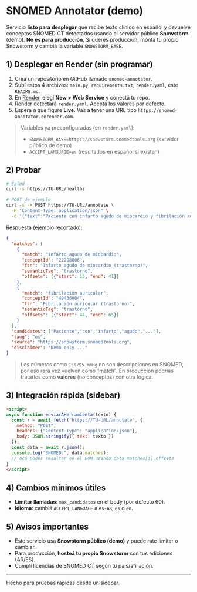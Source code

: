 
# SNOMED Annotator (demo)

Servicio **listo para desplegar** que recibe texto clínico en español y devuelve conceptos SNOMED CT detectados usando el servidor público **Snowstorm** (demo). **No es para producción**. Si querés producción, montá tu propio Snowstorm y cambiá la variable `SNOWSTORM_BASE`.

## 1) Desplegar en Render (sin programar)

1. Creá un repositorio en GitHub llamado `snomed-annotator`.
2. Subí estos 4 archivos: `main.py`, `requirements.txt`, `render.yaml`, este `README.md`.
3. En [Render](https://render.com), elegí **New > Web Service** y conectá tu repo.
4. Render detectará `render.yaml`. Aceptá los valores por defecto.
5. Esperá a que figure **Live**. Vas a tener una URL tipo `https://snomed-annotator.onrender.com`.

> Variables ya preconfiguradas (en `render.yaml`):
> - `SNOWSTORM_BASE=https://snowstorm.snomedtools.org` (servidor público de demo)
> - `ACCEPT_LANGUAGE=es` (resultados en español si existen)

## 2) Probar

```bash
# Salud
curl -s https://TU-URL/healthz

# POST de ejemplo
curl -s -X POST https://TU-URL/annotate \
  -H "Content-Type: application/json" \
  -d '{"text":"Paciente con infarto agudo de miocardio y fibrilación auricular. Niega dolor torácico. PA 150/95 mmHg."}' | jq .
```

Respuesta (ejemplo recortado):
```json
{
  "matches": [
    {
      "match": "infarto agudo de miocardio",
      "conceptId": "22298006",
      "fsn": "Infarto agudo de miocardio (trastorno)",
      "semanticTag": "trastorno",
      "offsets": [{"start": 15, "end": 41}]
    },
    {
      "match": "fibrilación auricular",
      "conceptId": "49436004",
      "fsn": "Fibrilación auricular (trastorno)",
      "semanticTag": "trastorno",
      "offsets": [{"start": 44, "end": 65}]
    }
  ],
  "candidates": ["Paciente","con","infarto","agudo","..."],
  "lang": "es",
  "source": "https://snowstorm.snomedtools.org",
  "disclaimer": "Demo only ..."
}
```

> Los números como `150/95 mmHg` no son descripciones en SNOMED, por eso rara vez vuelven como “match”. En producción podrías tratarlos como **valores** (no conceptos) con otra lógica.

## 3) Integración rápida (sidebar)

```html
<script>
async function enviarAHerramienta(texto) {
  const r = await fetch("https://TU-URL/annotate", {
    method: "POST",
    headers: {"Content-Type": "application/json"},
    body: JSON.stringify({ text: texto })
  });
  const data = await r.json();
  console.log("SNOMED:", data.matches);
  // acá podés resaltar en el DOM usando data.matches[i].offsets
}
</script>
```

## 4) Cambios mínimos útiles
- **Limitar llamadas**: `max_candidates` en el body (por defecto 60).
- **Idioma**: cambiá `ACCEPT_LANGUAGE` a `es-AR`, `es` o `en`.

## 5) Avisos importantes
- Este servicio usa **Snowstorm público (demo)** y puede rate‑limitar o cambiar.
- Para producción, **hosteá tu propio Snowstorm** con tus ediciones (AR/ES).
- Cumplí licencias de SNOMED CT según tu país/afiliación.

---

Hecho para pruebas rápidas desde un sidebar.
